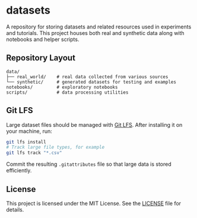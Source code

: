 # datasets

A repository for storing datasets and related resources used in experiments and tutorials. This project houses both real and synthetic data along with notebooks and helper scripts.

## Repository Layout

```
data/
├── real_world/    # real data collected from various sources
└── synthetic/     # generated datasets for testing and examples
notebooks/         # exploratory notebooks
scripts/           # data processing utilities
```

## Git LFS

Large dataset files should be managed with [Git LFS](https://git-lfs.com/).
After installing it on your machine, run:

```bash
git lfs install
# Track large file types, for example
git lfs track "*.csv"
```

Commit the resulting `.gitattributes` file so that large data is stored efficiently.

## License

This project is licensed under the MIT License. See the [LICENSE](LICENSE) file for details.
